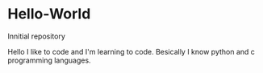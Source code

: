 # Hello-World
Innitial repository

Hello I like to code and I'm learning to code. Besically I know python and c programming languages.
